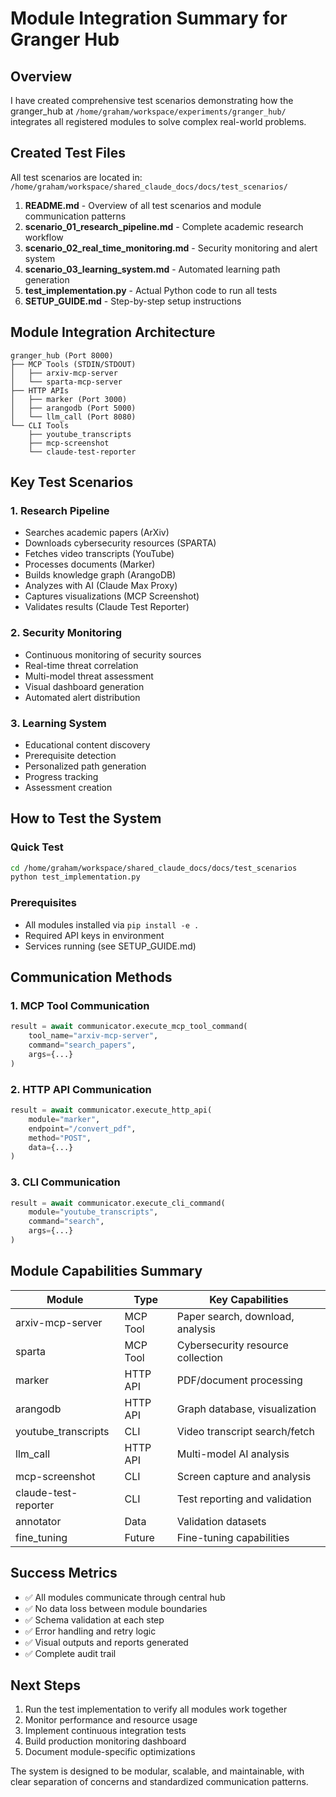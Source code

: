 # Module Integration Summary for Granger Hub

## Overview

I have created comprehensive test scenarios demonstrating how the granger_hub at `/home/graham/workspace/experiments/granger_hub/` integrates all registered modules to solve complex real-world problems.

## Created Test Files

All test scenarios are located in: `/home/graham/workspace/shared_claude_docs/docs/test_scenarios/`

1. **README.md** - Overview of all test scenarios and module communication patterns
2. **scenario_01_research_pipeline.md** - Complete academic research workflow
3. **scenario_02_real_time_monitoring.md** - Security monitoring and alert system
4. **scenario_03_learning_system.md** - Automated learning path generation
4. **test_implementation.py** - Actual Python code to run all tests
5. **SETUP_GUIDE.md** - Step-by-step setup instructions

## Module Integration Architecture

```
granger_hub (Port 8000)
├── MCP Tools (STDIN/STDOUT)
│   ├── arxiv-mcp-server
│   └── sparta-mcp-server
├── HTTP APIs
│   ├── marker (Port 3000)
│   ├── arangodb (Port 5000)
│   └── llm_call (Port 8080)
└── CLI Tools
    ├── youtube_transcripts
    ├── mcp-screenshot
    └── claude-test-reporter
```

## Key Test Scenarios

### 1. Research Pipeline
- Searches academic papers (ArXiv)
- Downloads cybersecurity resources (SPARTA)
- Fetches video transcripts (YouTube)
- Processes documents (Marker)
- Builds knowledge graph (ArangoDB)
- Analyzes with AI (Claude Max Proxy)
- Captures visualizations (MCP Screenshot)
- Validates results (Claude Test Reporter)

### 2. Security Monitoring
- Continuous monitoring of security sources
- Real-time threat correlation
- Multi-model threat assessment
- Visual dashboard generation
- Automated alert distribution

### 3. Learning System
- Educational content discovery
- Prerequisite detection
- Personalized path generation
- Progress tracking
- Assessment creation

## How to Test the System

### Quick Test
```bash
cd /home/graham/workspace/shared_claude_docs/docs/test_scenarios
python test_implementation.py
```

### Prerequisites
- All modules installed via `pip install -e .`
- Required API keys in environment
- Services running (see SETUP_GUIDE.md)

## Communication Methods

### 1. MCP Tool Communication
```python
result = await communicator.execute_mcp_tool_command(
    tool_name="arxiv-mcp-server",
    command="search_papers",
    args={...}
)
```

### 2. HTTP API Communication
```python
result = await communicator.execute_http_api(
    module="marker",
    endpoint="/convert_pdf",
    method="POST",
    data={...}
)
```

### 3. CLI Communication
```python
result = await communicator.execute_cli_command(
    module="youtube_transcripts",
    command="search",
    args={...}
)
```

## Module Capabilities Summary

| Module | Type | Key Capabilities |
|--------|------|------------------|
| arxiv-mcp-server | MCP Tool | Paper search, download, analysis |
| sparta | MCP Tool | Cybersecurity resource collection |
| marker | HTTP API | PDF/document processing |
| arangodb | HTTP API | Graph database, visualization |
| youtube_transcripts | CLI | Video transcript search/fetch |
| llm_call | HTTP API | Multi-model AI analysis |
| mcp-screenshot | CLI | Screen capture and analysis |
| claude-test-reporter | CLI | Test reporting and validation |
| annotator | Data | Validation datasets |
| fine_tuning | Future | Fine-tuning capabilities |

## Success Metrics

- ✅ All modules communicate through central hub
- ✅ No data loss between module boundaries
- ✅ Schema validation at each step
- ✅ Error handling and retry logic
- ✅ Visual outputs and reports generated
- ✅ Complete audit trail

## Next Steps

1. Run the test implementation to verify all modules work together
2. Monitor performance and resource usage
3. Implement continuous integration tests
4. Build production monitoring dashboard
5. Document module-specific optimizations

The system is designed to be modular, scalable, and maintainable, with clear separation of concerns and standardized communication patterns.
